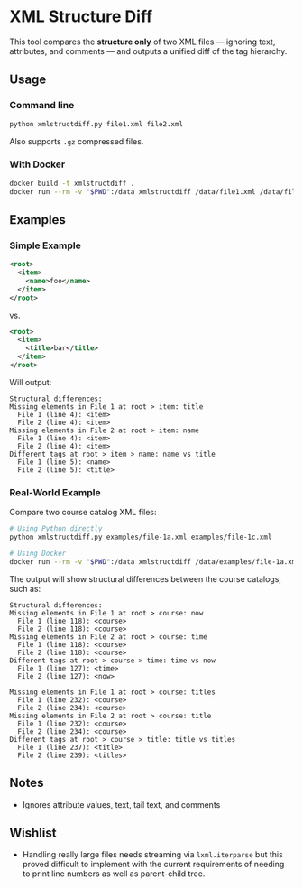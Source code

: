 # XML Structure Diff

This tool compares the **structure only** of two XML files — ignoring text, attributes, and comments — and outputs a unified diff of the tag hierarchy.

## Usage

### Command line

```bash
python xmlstructdiff.py file1.xml file2.xml
```

Also supports `.gz` compressed files.

### With Docker

```bash
docker build -t xmlstructdiff .
docker run --rm -v "$PWD":/data xmlstructdiff /data/file1.xml /data/file2.xml
```

## Examples

### Simple Example

```xml
<root>
  <item>
    <name>foo</name>
  </item>
</root>
```

vs.

```xml
<root>
  <item>
    <title>bar</title>
  </item>
</root>
```

Will output:

```
Structural differences:
Missing elements in File 1 at root > item: title
  File 1 (line 4): <item>
  File 2 (line 4): <item>
Missing elements in File 2 at root > item: name
  File 1 (line 4): <item>
  File 2 (line 4): <item>
Different tags at root > item > name: name vs title
  File 1 (line 5): <name>
  File 2 (line 5): <title>
```

### Real-World Example

Compare two course catalog XML files:

```bash
# Using Python directly
python xmlstructdiff.py examples/file-1a.xml examples/file-1c.xml

# Using Docker
docker run --rm -v "$PWD":/data xmlstructdiff /data/examples/file-1a.xml /data/examples/file-1c.xml
```

The output will show structural differences between the course catalogs, such as:

```
Structural differences:
Missing elements in File 1 at root > course: now
  File 1 (line 118): <course>
  File 2 (line 118): <course>
Missing elements in File 2 at root > course: time
  File 1 (line 118): <course>
  File 2 (line 118): <course>
Different tags at root > course > time: time vs now
  File 1 (line 127): <time>
  File 2 (line 127): <now>

Missing elements in File 1 at root > course: titles
  File 1 (line 232): <course>
  File 2 (line 234): <course>
Missing elements in File 2 at root > course: title
  File 1 (line 232): <course>
  File 2 (line 234): <course>
Different tags at root > course > title: title vs titles
  File 1 (line 237): <title>
  File 2 (line 239): <titles>
```

## Notes
- Ignores attribute values, text, tail text, and comments

## Wishlist
- Handling really large files needs streaming via `lxml.iterparse` but this proved difficult to implement with the current requirements of needing to print line numbers as well as parent-child tree.


